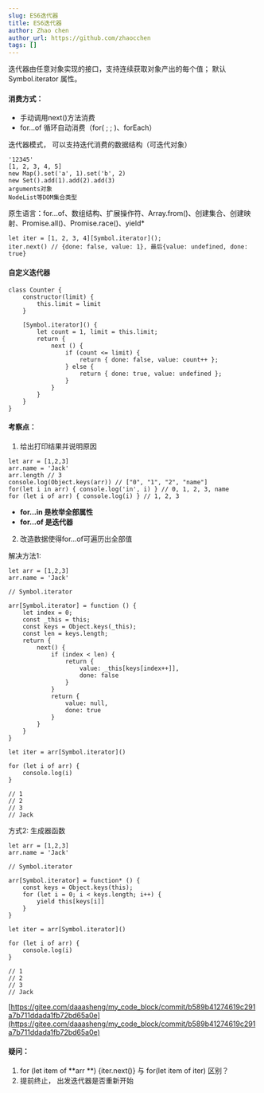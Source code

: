 ```yaml
---
slug: ES6迭代器
title: ES6迭代器
author: Zhao chen
author_url: https://github.com/zhaocchen
tags: []
---
```


迭代器由任意对象实现的接口，支持连续获取对象产出的每个值； 默认Symbol.iterator 属性。


#### 消费方式：


- 手动调用next()方法消费
- for...of 循环自动消费（for( ; ; )、forEach）



迭代器模式， 可以支持迭代消费的数据结构（可迭代对象）


```
'12345'
[1, 2, 3, 4, 5]
new Map().set('a', 1).set('b', 2)
new Set().add(1).add(2).add(3)
arguments对象
NodeList等DOM集合类型
```


原生语言：for...of、数组结构、扩展操作符、Array.from()、创建集合、创建映射、Promise.all()、Promise.race()、yield*


```
let iter = [1, 2, 3, 4][Symbol.iterator]();
iter.next() // {done: false, value: 1}, 最后{value: undefined, done: true}
```


#### 自定义迭代器


```
class Counter {
    constructor(limit) {
        this.limit = limit
    }

    [Symbol.iterator]() {
        let count = 1, limit = this.limit;
        return {
            next () {
                if (count <= limit) {
                    return { done: false, value: count++ };
                } else {
                    return { done: true, value: undefined };
                }
            } 
        } 
    }
}
```


#### 考察点：

1. 给出打印结果并说明原因
```
let arr = [1,2,3]
arr.name = 'Jack'
arr.length // 3
console.log(Object.keys(arr)) // ["0", "1", "2", "name"]
for(let i in arr) { console.log('in', i) } // 0, 1, 2, 3, name
for (let i of arr) { console.log(i) } // 1, 2, 3
```

- **for...in 是枚举全部属性**
- **for...of 是迭代器**
2. 改造数据使得for...of可遍历出全部值

解决方法1:
```
let arr = [1,2,3]
arr.name = 'Jack'

// Symbol.iterator

arr[Symbol.iterator] = function () {
    let index = 0;
    const _this = this;
    const keys = Object.keys(_this);
    const len = keys.length;
    return {
        next() {
            if (index < len) {
                return {
                    value: _this[keys[index++]],
                    done: false
                }
            }
            return {
                value: null,
                done: true
            }
        }
    }
}

let iter = arr[Symbol.iterator]()

for (let i of arr) {
    console.log(i)
}

// 1
// 2
// 3
// Jack
```


方式2: 生成器函数
```
let arr = [1,2,3]
arr.name = 'Jack'

// Symbol.iterator

arr[Symbol.iterator] = function* () {
    const keys = Object.keys(this);
    for (let i = 0; i < keys.length; i++) {
        yield this[keys[i]]
    }
}

let iter = arr[Symbol.iterator]()

for (let i of arr) {
    console.log(i)
}

// 1
// 2
// 3
// Jack
```
[https://gitee.com/daaasheng/my_code_block/commit/b589b41274619c291a7b711ddada1fb72bd65a0e](https://gitee.com/daaasheng/my_code_block/commit/b589b41274619c291a7b711ddada1fb72bd65a0e)
#### 疑问：

1. for (let item of **arr **) {iter.next()} 与 for(let item of iter)  区别？
1. 提前终止， 出发迭代器是否重新开始
